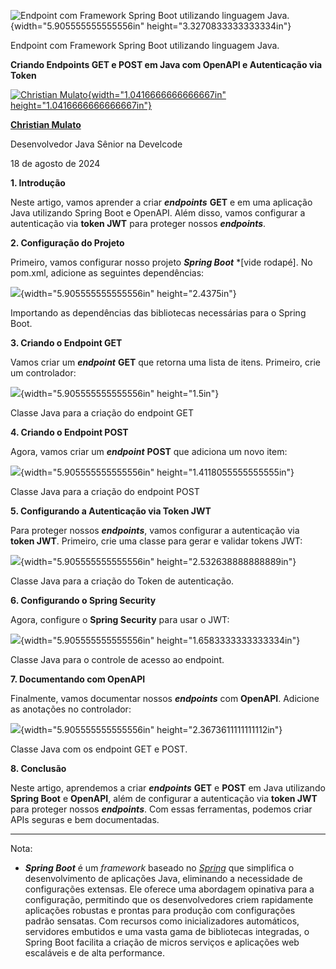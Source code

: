 ![Endpoint com Framework Spring Boot utilizando linguagem Java.](temp_media/media/image1.png){width="5.905555555555556in" height="3.3270833333333334in"}

Endpoint com Framework Spring Boot utilizando linguagem Java.

**Criando Endpoints GET e POST em Java com OpenAPI e Autenticação via Token**

[![Christian Mulato](temp_media/media/image2.jpeg){width="1.0416666666666667in" height="1.0416666666666667in"}](https://www.linkedin.com/in/chmulato/)

[**Christian Mulato**](https://www.linkedin.com/in/chmulato/)

Desenvolvedor Java Sênior na Develcode

18 de agosto de 2024

**1. Introdução**

Neste artigo, vamos aprender a criar ***endpoints*** **GET** e em uma aplicação Java utilizando Spring Boot e OpenAPI. Além disso, vamos configurar a autenticação via **token JWT** para proteger nossos ***endpoints***.

**2. Configuração do Projeto**

Primeiro, vamos configurar nosso projeto ***Spring Boot*** \*\[vide rodapé\]. No pom.xml, adicione as seguintes dependências:

![](temp_media/media/image3.png){width="5.905555555555556in" height="2.4375in"}

Importando as dependências das bibliotecas necessárias para o Spring Boot.

**3. Criando o Endpoint GET**

Vamos criar um ***endpoint*** **GET** que retorna uma lista de itens. Primeiro, crie um controlador:

![](temp_media/media/image4.png){width="5.905555555555556in" height="1.5in"}

Classe Java para a criação do endpoint GET

**4. Criando o Endpoint POST**

Agora, vamos criar um ***endpoint*** **POST** que adiciona um novo item:

![](temp_media/media/image5.png){width="5.905555555555556in" height="1.4118055555555555in"}

Classe Java para a criação do endpoint POST

**5. Configurando a Autenticação via Token JWT**

Para proteger nossos ***endpoints***, vamos configurar a autenticação via **token JWT**. Primeiro, crie uma classe para gerar e validar tokens JWT:

![](temp_media/media/image6.png){width="5.905555555555556in" height="2.532638888888889in"}

Classe Java para a criação do Token de autenticação.

**6. Configurando o Spring Security**

Agora, configure o **Spring Security** para usar o JWT:

![](temp_media/media/image7.png){width="5.905555555555556in" height="1.6583333333333334in"}

Classe Java para o controle de acesso ao endpoint.

**7. Documentando com OpenAPI**

Finalmente, vamos documentar nossos ***endpoints*** com **OpenAPI**. Adicione as anotações no controlador:

![](temp_media/media/image8.png){width="5.905555555555556in" height="2.3673611111111112in"}

Classe Java com os endpoint GET e POST.

**8. Conclusão**

Neste artigo, aprendemos a criar ***endpoints*** **GET** e **POST** em Java utilizando **Spring Boot** e **OpenAPI**, além de configurar a autenticação via **token JWT** para proteger nossos ***endpoints***. Com essas ferramentas, podemos criar APIs seguras e bem documentadas.

------------------------------------------------------------------------

Nota:

- ***Spring Boot*** é um *framework* baseado no [*Spring*](https://spring.io/) que simplifica o desenvolvimento de aplicações Java, eliminando a necessidade de configurações extensas. Ele oferece uma abordagem opinativa para a configuração, permitindo que os desenvolvedores criem rapidamente aplicações robustas e prontas para produção com configurações padrão sensatas. Com recursos como inicializadores automáticos, servidores embutidos e uma vasta gama de bibliotecas integradas, o Spring Boot facilita a criação de micros serviços e aplicações web escaláveis e de alta performance.
